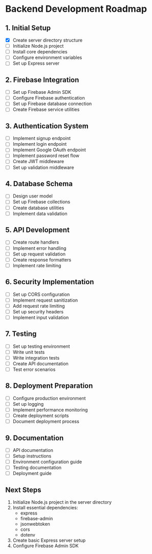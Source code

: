 # Backend Development Roadmap

## 1. Initial Setup
- [x] Create server directory structure
- [ ] Initialize Node.js project
- [ ] Install core dependencies
- [ ] Configure environment variables
- [ ] Set up Express server

## 2. Firebase Integration
- [ ] Set up Firebase Admin SDK
- [ ] Configure Firebase authentication
- [ ] Set up Firebase database connection
- [ ] Create Firebase service utilities

## 3. Authentication System
- [ ] Implement signup endpoint
- [ ] Implement login endpoint
- [ ] Implement Google OAuth endpoint
- [ ] Implement password reset flow
- [ ] Create JWT middleware
- [ ] Set up validation middleware

## 4. Database Schema
- [ ] Design user model
- [ ] Set up Firebase collections
- [ ] Create database utilities
- [ ] Implement data validation

## 5. API Development
- [ ] Create route handlers
- [ ] Implement error handling
- [ ] Set up request validation
- [ ] Create response formatters
- [ ] Implement rate limiting

## 6. Security Implementation
- [ ] Set up CORS configuration
- [ ] Implement request sanitization
- [ ] Add request rate limiting
- [ ] Set up security headers
- [ ] Implement input validation

## 7. Testing
- [ ] Set up testing environment
- [ ] Write unit tests
- [ ] Write integration tests
- [ ] Create API documentation
- [ ] Test error scenarios

## 8. Deployment Preparation
- [ ] Configure production environment
- [ ] Set up logging
- [ ] Implement performance monitoring
- [ ] Create deployment scripts
- [ ] Document deployment process

## 9. Documentation
- [ ] API documentation
- [ ] Setup instructions
- [ ] Environment configuration guide
- [ ] Testing documentation
- [ ] Deployment guide

## Next Steps
1. Initialize Node.js project in the server directory
2. Install essential dependencies:
   - express
   - firebase-admin
   - jsonwebtoken
   - cors
   - dotenv
3. Create basic Express server setup
4. Configure Firebase Admin SDK